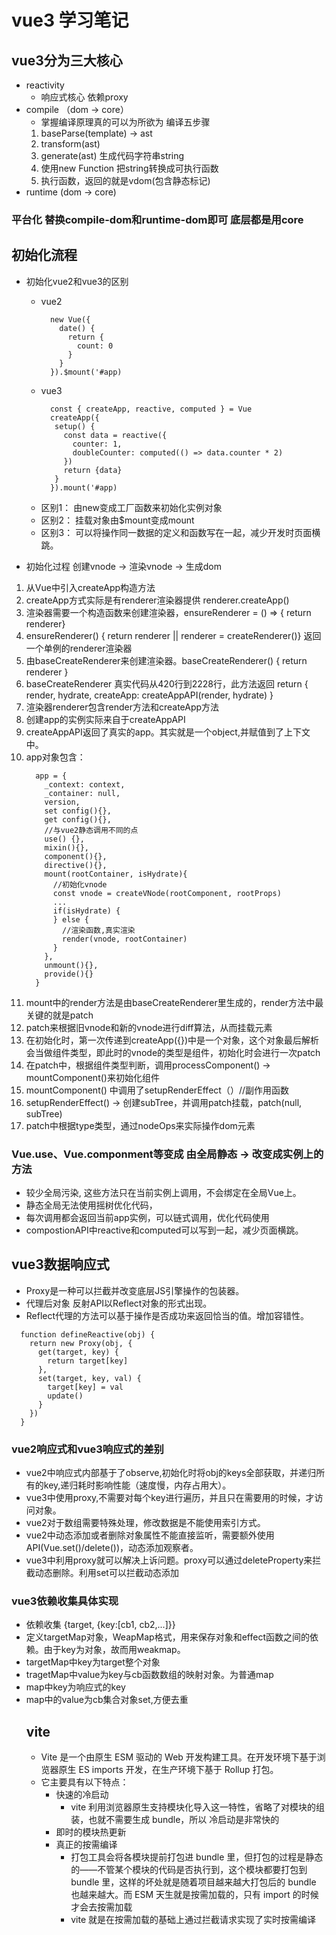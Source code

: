 # vue3 学习笔记
## vue3分为三大核心
- reactivity
  - 响应式核心 依赖proxy 
- compile （dom -> core）
  - 掌握编译原理真的可以为所欲为
   编译五步骤
   1. baseParse(template) -> ast
   2. transform(ast)
   3. generate(ast) 生成代码字符串string
   4. 使用new Function 把string转换成可执行函数
   5. 执行函数，返回的就是vdom(包含静态标记)
- runtime (dom -> core)
### 平台化 替换compile-dom和runtime-dom即可 底层都是用core

## 初始化流程
- 初始化vue2和vue3的区别
  - vue2
    ```
      new Vue({
        date() {
          return {
            count: 0
          }
        }
      }).$mount('#app)
    ``` 
  - vue3
    ```
      const { createApp, reactive, computed } = Vue
      createApp({
       setup() {
         const data = reactive({
           counter: 1,
           doubleCounter: computed(() => data.counter * 2)
         })
         return {data}
       }
      }).mount('#app)
    ```
  - 区别1： 由new变成工厂函数来初始化实例对象
  - 区别2： 挂载对象由$mount变成mount
  - 区别3： 可以将操作同一数据的定义和函数写在一起，减少开发时页面横跳。

- 初始化过程 创建vnode -> 渲染vnode -> 生成dom
1. 从Vue中引入createApp构造方法
2. createApp方式实际是有renderer渲染器提供 renderer.createApp()
3. 渲染器需要一个构造函数来创建渲染器，ensureRenderer = () => { return renderer}
4. ensureRenderer() { return renderer || renderer = createRenderer()} 返回一个单例的renderer渲染器
5. 由baseCreateRenderer来创建渲染器。baseCreateRenderer() { return renderer }
6. baseCreateRenderer 真实代码从420行到2228行，此方法返回 return { render, hydrate, createApp: createAppAPI(render, hydrate) }
7. 渲染器renderer包含render方法和createApp方法
8. 创建app的实例实际来自于createAppAPI
9. createAppAPI返回了真实的app。其实就是一个object,并赋值到了上下文中。
10. app对象包含：
    ```
      app = {
        _context: context,
        _container: null,
        version,
        set config(){},
        get config(){},
        //与vue2静态调用不同的点
        use() {},
        mixin(){},
        component(){},
        directive(){},
        mount(rootContainer, isHydrate){
          //初始化vnode
          const vnode = createVNode(rootComponent, rootProps)
          ...
          if(isHydrate) {
          } else {
            //渲染函数,真实渲染
            render(vnode, rootContainer)
          }
        },
        unmount(){},
        provide(){}
      }
    ```
11. mount中的render方法是由baseCreateRenderer里生成的，render方法中最关键的就是patch
12. patch来根据旧vnode和新的vnode进行diff算法，从而挂载元素
13. 在初始化时，第一次传递到createApp({})中是一个对象，这个对象最后解析会当做组件类型，即此时的vnode的类型是组件，初始化时会进行一次patch
14. 在patch中，根据组件类型判断，调用processComponent() -> mountComponent()来初始化组件
15. mountComponent() 中调用了setupRenderEffect（）//副作用函数
16. setupRenderEffect() -> 创建subTree，并调用patch挂载，patch(null, subTree)
17. patch中根据type类型，通过nodeOps来实际操作dom元素
   
### Vue.use、Vue.componment等变成 由全局静态 -> 改变成实例上的方法
- 较少全局污染, 这些方法只在当前实例上调用，不会绑定在全局Vue上。
- 静态全局无法使用摇树优化代码，
- 每次调用都会返回当前app实例，可以链式调用，优化代码使用
- compostionAPI中reactive和computed可以写到一起，减少页面横跳。

## vue3数据响应式
- Proxy是一种可以拦截并改变底层JS引擎操作的包装器。
- 代理后对象 反射API以Reflect对象的形式出现。
- Reflect代理的方法可以基于操作是否成功来返回恰当的值。增加容错性。
```
  function defineReactive(obj) {
    return new Proxy(obj, {
      get(target, key) {
        return target[key]
      },
      set(target, key, val) {
        target[key] = val
        update()
      }
    })
  }
```
### vue2响应式和vue3响应式的差别
- vue2中响应式内部基于了observe,初始化时将obj的keys全部获取，并递归所有的key,递归耗时影响性能（速度慢，内存占用大）。
- vue3中使用proxy,不需要对每个key进行遍历，并且只在需要用的时候，才访问对象。
- vue2对于数组需要特殊处理，修改数据是不能使用索引方式。
- vue2中动态添加或者删除对象属性不能直接监听，需要额外使用API(Vue.set()/delete())，动态添加观察者。
- vue3中利用proxy就可以解决上诉问题。proxy可以通过deleteProperty来拦截动态删除。利用set可以拦截动态添加
  
### vue3依赖收集具体实现
- 依赖收集 {target<Object>, {key<String>:[cb1, cb2,...]<Set>}<Map>}<WeakMap>
- 定义targetMap对象，WeapMap格式，用来保存对象和effect函数之间的依赖。由于key为对象，故而用weakmap。
- targetMap中key为target整个对象
- tragetMap中value为key与cb函数数组的映射对象。为普通map
- map中key为响应式的key
- map中的value为cb集合对象set,方便去重

## vite
- Vite 是一个由原生 ESM 驱动的 Web 开发构建工具。在开发环境下基于浏览器原生 ES imports 开发，在生产环境下基于 Rollup 打包。
- 它主要具有以下特点：
  - 快速的冷启动
    - vite 利用浏览器原生支持模块化导入这一特性，省略了对模块的组装，也就不需要生成 bundle，所以 冷启动是非常快的
  - 即时的模块热更新
  - 真正的按需编译
    - 打包工具会将各模块提前打包进 bundle 里，但打包的过程是静态的——不管某个模块的代码是否执行到，这个模块都要打包到 bundle 里，这样的坏处就是随着项目越来越大打包后的 bundle 也越来越大。而 ESM 天生就是按需加载的，只有 import 的时候才会去按需加载
    - vite 就是在按需加载的基础上通过拦截请求实现了实时按需编译